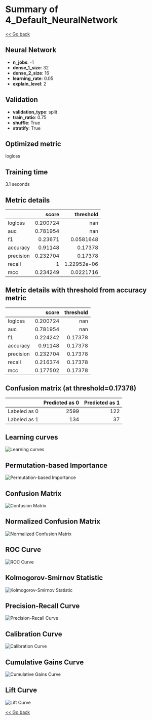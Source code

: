 # Summary of 4_Default_NeuralNetwork

[<< Go back](../README.md)


## Neural Network
- **n_jobs**: -1
- **dense_1_size**: 32
- **dense_2_size**: 16
- **learning_rate**: 0.05
- **explain_level**: 2

## Validation
 - **validation_type**: split
 - **train_ratio**: 0.75
 - **shuffle**: True
 - **stratify**: True

## Optimized metric
logloss

## Training time

3.1 seconds

## Metric details
|           |    score |     threshold |
|:----------|---------:|--------------:|
| logloss   | 0.200724 | nan           |
| auc       | 0.781954 | nan           |
| f1        | 0.23671  |   0.0581648   |
| accuracy  | 0.91148  |   0.17378     |
| precision | 0.232704 |   0.17378     |
| recall    | 1        |   1.22952e-06 |
| mcc       | 0.234249 |   0.0221716   |


## Metric details with threshold from accuracy metric
|           |    score |   threshold |
|:----------|---------:|------------:|
| logloss   | 0.200724 |   nan       |
| auc       | 0.781954 |   nan       |
| f1        | 0.224242 |     0.17378 |
| accuracy  | 0.91148  |     0.17378 |
| precision | 0.232704 |     0.17378 |
| recall    | 0.216374 |     0.17378 |
| mcc       | 0.177502 |     0.17378 |


## Confusion matrix (at threshold=0.17378)
|              |   Predicted as 0 |   Predicted as 1 |
|:-------------|-----------------:|-----------------:|
| Labeled as 0 |             2599 |              122 |
| Labeled as 1 |              134 |               37 |

## Learning curves
![Learning curves](learning_curves.png)

## Permutation-based Importance
![Permutation-based Importance](permutation_importance.png)
## Confusion Matrix

![Confusion Matrix](confusion_matrix.png)


## Normalized Confusion Matrix

![Normalized Confusion Matrix](confusion_matrix_normalized.png)


## ROC Curve

![ROC Curve](roc_curve.png)


## Kolmogorov-Smirnov Statistic

![Kolmogorov-Smirnov Statistic](ks_statistic.png)


## Precision-Recall Curve

![Precision-Recall Curve](precision_recall_curve.png)


## Calibration Curve

![Calibration Curve](calibration_curve_curve.png)


## Cumulative Gains Curve

![Cumulative Gains Curve](cumulative_gains_curve.png)


## Lift Curve

![Lift Curve](lift_curve.png)



[<< Go back](../README.md)
